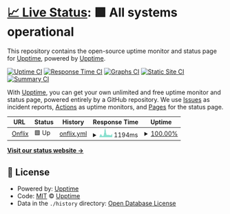 # [📈 Live Status](https://upptime.github.io/upptime): <!--live status--> **🟩 All systems operational**

This repository contains the open-source uptime monitor and status page for [Upptime](https://upptime.js.org), powered by [Upptime](https://github.com/upptime/upptime).

[![Uptime CI](https://github.com/dianfajar/hampra-status/workflows/Uptime%20CI/badge.svg)](https://github.com/dianfajar/hampra-status/actions?query=workflow%3A%22Uptime+CI%22)
[![Response Time CI](https://github.com/dianfajar/hampra-status/workflows/Response%20Time%20CI/badge.svg)](https://github.com/dianfajar/hampra-status/actions?query=workflow%3A%22Response+Time+CI%22)
[![Graphs CI](https://github.com/dianfajar/hampra-status/workflows/Graphs%20CI/badge.svg)](https://github.com/dianfajar/hampra-status/actions?query=workflow%3A%22Graphs+CI%22)
[![Static Site CI](https://github.com/dianfajar/hampra-status/workflows/Static%20Site%20CI/badge.svg)](https://github.com/dianfajar/hampra-status/actions?query=workflow%3A%22Static+Site+CI%22)
[![Summary CI](https://github.com/dianfajar/hampra-status/workflows/Summary%20CI/badge.svg)](https://github.com/dianfajar/hampra-status/actions?query=workflow%3A%22Summary+CI%22)

With [Upptime](https://upptime.js.org), you can get your own unlimited and free uptime monitor and status page, powered entirely by a GitHub repository. We use [Issues](https://github.com/upptime/upptime/issues) as incident reports, [Actions](https://github.com/dianfajar/hampra-status/actions) as uptime monitors, and [Pages](https://upptime.github.io/upptime) for the status page.

<!--start: status pages-->
<!-- This summary is generated by Upptime (https://github.com/upptime/upptime) -->
<!-- Do not edit this manually, your changes will be overwritten -->
<!-- prettier-ignore -->
| URL | Status | History | Response Time | Uptime |
| --- | ------ | ------- | ------------- | ------ |
| <img alt="" src="https://icons.duckduckgo.com/ip3/www.onflix.li.ico" height="13"> [Onflix](https://www.onflix.li) | 🟩 Up | [onflix.yml](https://github.com/dianfajar/hampra-status/commits/HEAD/history/onflix.yml) | <details><summary><img alt="Response time graph" src="./graphs/onflix/response-time-week.png" height="20"> 1194ms</summary><br><a href="https://dianfajar.github.io/hampra-status/history/onflix"><img alt="Response time 2218" src="https://img.shields.io/endpoint?url=https%3A%2F%2Fraw.githubusercontent.com%2Fdianfajar%2Fhampra-status%2FHEAD%2Fapi%2Fonflix%2Fresponse-time.json"></a><br><a href="https://dianfajar.github.io/hampra-status/history/onflix"><img alt="24-hour response time 1505" src="https://img.shields.io/endpoint?url=https%3A%2F%2Fraw.githubusercontent.com%2Fdianfajar%2Fhampra-status%2FHEAD%2Fapi%2Fonflix%2Fresponse-time-day.json"></a><br><a href="https://dianfajar.github.io/hampra-status/history/onflix"><img alt="7-day response time 1194" src="https://img.shields.io/endpoint?url=https%3A%2F%2Fraw.githubusercontent.com%2Fdianfajar%2Fhampra-status%2FHEAD%2Fapi%2Fonflix%2Fresponse-time-week.json"></a><br><a href="https://dianfajar.github.io/hampra-status/history/onflix"><img alt="30-day response time 2218" src="https://img.shields.io/endpoint?url=https%3A%2F%2Fraw.githubusercontent.com%2Fdianfajar%2Fhampra-status%2FHEAD%2Fapi%2Fonflix%2Fresponse-time-month.json"></a><br><a href="https://dianfajar.github.io/hampra-status/history/onflix"><img alt="1-year response time 2218" src="https://img.shields.io/endpoint?url=https%3A%2F%2Fraw.githubusercontent.com%2Fdianfajar%2Fhampra-status%2FHEAD%2Fapi%2Fonflix%2Fresponse-time-year.json"></a></details> | <details><summary><a href="https://dianfajar.github.io/hampra-status/history/onflix">100.00%</a></summary><a href="https://dianfajar.github.io/hampra-status/history/onflix"><img alt="All-time uptime 98.97%" src="https://img.shields.io/endpoint?url=https%3A%2F%2Fraw.githubusercontent.com%2Fdianfajar%2Fhampra-status%2FHEAD%2Fapi%2Fonflix%2Fuptime.json"></a><br><a href="https://dianfajar.github.io/hampra-status/history/onflix"><img alt="24-hour uptime 100.00%" src="https://img.shields.io/endpoint?url=https%3A%2F%2Fraw.githubusercontent.com%2Fdianfajar%2Fhampra-status%2FHEAD%2Fapi%2Fonflix%2Fuptime-day.json"></a><br><a href="https://dianfajar.github.io/hampra-status/history/onflix"><img alt="7-day uptime 100.00%" src="https://img.shields.io/endpoint?url=https%3A%2F%2Fraw.githubusercontent.com%2Fdianfajar%2Fhampra-status%2FHEAD%2Fapi%2Fonflix%2Fuptime-week.json"></a><br><a href="https://dianfajar.github.io/hampra-status/history/onflix"><img alt="30-day uptime 98.97%" src="https://img.shields.io/endpoint?url=https%3A%2F%2Fraw.githubusercontent.com%2Fdianfajar%2Fhampra-status%2FHEAD%2Fapi%2Fonflix%2Fuptime-month.json"></a><br><a href="https://dianfajar.github.io/hampra-status/history/onflix"><img alt="1-year uptime 98.97%" src="https://img.shields.io/endpoint?url=https%3A%2F%2Fraw.githubusercontent.com%2Fdianfajar%2Fhampra-status%2FHEAD%2Fapi%2Fonflix%2Fuptime-year.json"></a></details>

<!--end: status pages-->

[**Visit our status website →**](https://upptime.github.io/upptime)

## 📄 License

- Powered by: [Upptime](https://github.com/upptime/upptime)
- Code: [MIT](./LICENSE) © [Upptime](https://upptime.js.org)
- Data in the `./history` directory: [Open Database License](https://opendatacommons.org/licenses/odbl/1-0/)
